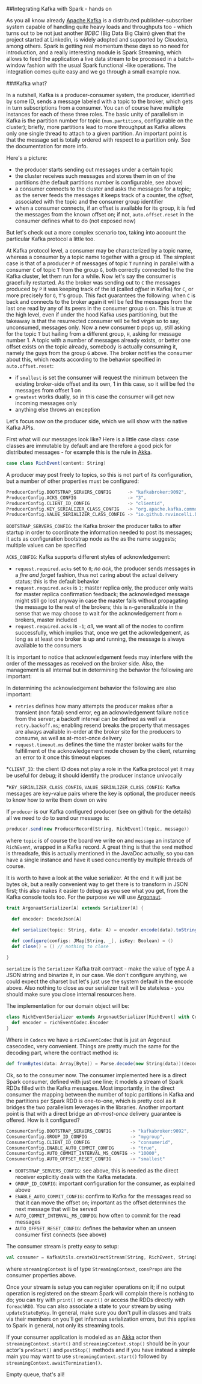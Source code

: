 ##Integrating Kafka with Spark - hands on

As you all know already [Apache Kafka](http://kafka.apache.org) is a distributed publisher-subscriber system capable of handling quite heavy loads and throughputs too - which turns out to be not
just another *BDBC* (Big Data Big Claim) given that the project started at Linkedin, is widely adopted and supported by Cloudera, among others. Spark is getting real momentum these days so no need
for introduction, and a really interesting module is Spark Streaming, which allows to feed the application a live data stream to be processed in a batch-window fashion with the usual Spark functional
-like operations. The integration comes quite easy and we go through a small example now.

###Kafka what?

In a nutshell, Kafka is a producer-consumer system, the producer, identified by some ID, sends a message labeled with a topic to the broker, which gets in turn subscriptions from a consumer. You can
of course have multiple instances for each of these three roles. The basic unity of parallelism in Kafka is the partition number for topic (`num.partitions`, configurable on the cluster); briefly, more
partitions lead to more throughput as Kafka allows only one single thread to attach to a given partition. An important point is that the message set is totally ordered with respect to a partition
only. See the documentation for more info.

Here's a picture:
 * the producer starts sending out messages under a certain topic
 * the cluster receives such messages and stores them in on of the partitions (the default partitions number is configurable, see above)
 * a consumer connects to the cluster and asks the messages for a topic; as the server feeds the messages it keeps track of a counter, the *offset*, associated with the topic and the consumer group identifier
 * when a consumer connects, if an offset is available for its group, it is fed the messages from the known offset on; if not, `auto.offset.reset` in the consumer defines what to do (not exposed now)

But let's check out a more complex scenario too, taking into account the particular Kafka protocol a little too.

At Kafka protocol level, a consumer may be characterized by a topic name, whereas a consumer by a topic name together with a group id.
The simplest case is that of a producer `P` of messages of topic `T` running in parallel with a consumer `C` of topic `T` from the group `G`, both correctly connected to the the Kafka cluster, let them run
for a while. Now let's say the consumer is gracefully restarted. As the broker was sending out to `C` the messages produced by `P` it was keeping track of the id (called *offset* in Kafka) for `C`, or more
precisely for `G`, `T`'s group. This fact guarantees the following: when `C` is back and connects to the broker again it will be fed the messages from the last one read by any of its peers in the consumer
group `G` on. This is true at the high level, even if under the hood Kafka uses partitioning, but the takeaway is that the resurrected consumer will be fed *virgin* so to say, unconsumed, messages only.
Now a new consumer `D` pops up, still asking for the topic `T` but hailing from a different group, `H`, asking for message number 1. A topic with a number of messages already exists, or better one offset
exists on the topic already, somebody is actually consuming it, namely the guys from the group `G` above. The broker notifies the consumer about this, which reacts according to the behavior specified in
`auto.offset.reset`:
 
 * if `smallest` is set the consumer will request the minimum between the existing broker-side offset and its own, 1 in this case, so it will be fed the messages from offset 1 on
 * `greatest` works dually, so in this case the consumer will get new incoming messages only
 * anything else throws an exception  


Let's focus now on the producer side, which we will show with the native Kafka APIs.

First what will our messages look like? Here is a little case class: case classes are immutable by default and are therefore a good pick for distributed messages - for example this is the rule in [Akka](http://akka.io/).

```scala
case class RichEvent(content: String)
```

A producer may post freely to topics, so this is not part of its configuration, but a number of other properties must be configured:

```scala
ProducerConfig.BOOTSTRAP_SERVERS_CONFIG      -> "kafkabroker:9092",
ProducerConfig.ACKS_CONFIG                   -> "3",
ProducerConfig.CLIENT_ID_CONFIG              -> "clientid",
ProducerConfig.KEY_SERIALIZER_CLASS_CONFIG   -> "org.apache.kafka.common.serialization.StringSerializer",
ProducerConfig.VALUE_SERIALIZER_CLASS_CONFIG -> "io.github.rvvincelli.blogpost.kafkaspark.RichEventSerializer"
```

`BOOTSTRAP_SERVERS_CONFIG`: the Kafka broker the producer talks to after startup in order to coordinate the information needed to post its messages; it acts as configuration bootstrap node as the
as the name suggests; multiple values can be specified

`ACKS_CONFIG`: Kafka supports different styles of acknowledgement:

 * `request.required.acks` set to `0`; *no ack*, the producer sends messages in a *fire and forget* fashion, thus not caring about the actual delivery status; this is the default behavior 
 * `request.required.acks` is `1`; master replica only, the producer only waits for master replica confirmation feedback; the acknowledged message might still go lost anyway in case the master fails
    without propagating the message to the rest of the brokers; this is `n`-generalizable in the sense that we may choose to wait for the acknowledgement from `n` brokers, master included  
 * `request.required.acks` is `-1`; *all*, we want all of the nodes to confirm successfully, which implies that, once we get the ackowledgement, as long as at least one broker is up and running, the
    message is always available to the consumers  

It is important to notice that acknowledgement feeds may interfere with the order of the messages as received on the broker side. Also, the management is all internal but in determining the behavior
the following are important:

In determining the acknowledgement behavior the following are also important:

  * `retries` defines how many attempts the producer makes after a transient (non fatal) send error, eg an acknowledgement failure notice from the server; a backoff interval can be defined as well via
   `retry.backoff.ms`; enabling resend breaks the property that messages are always available in-order at the broker site for the producers to consume, as well as at-most-once delivery
  * `request.timeout.ms` defines the time the master broker waits for the fulfillment of the acknowledgement mode chosen by the client, returning an error to it once this timeout elapses

 *`CLIENT_ID`: the client ID does not play a role in the Kafka protocol yet it may be useful for debug; it should identify the producer instance univocally

 *`KEY_SERIALIZER_CLASS_CONFIG`, `VALUE_SERIALIZER_CLASS_CONFIG`: Kafka messages are key-value pairs where the key is optional, the producer needs to know how to write them down on wire

If `producer` is our Kafka configured producer (see on github for the details) all we need to do to send our message is:

```scala
producer.send(new ProducerRecord[String, RichEvent](topic, message))
```
where `topic` is of course the board we write on and `message` an instance of `RichEvent`, wrapped in a Kafka record. A great thing is that the `send` method is threadsafe, this is actually mentioned
in the JavaDoc actually, so you can have a single instance and have it used concurrently by multiple threads of course.

It is worth to have a look at the value serializer. At the end it will just be bytes ok, but a really convenient way to get there is to transform in JSON first; this also makes it easier to debug as
you see what you get, from the Kafka console tools too. For the purpose we will use [Argonaut](http://argonaut.io).

```scala
trait ArgonautSerializer[A] extends Serializer[A] {

  def encoder: EncodeJson[A]

  def serialize(topic: String, data: A) = encoder.encode(data).toString().getBytes

  def configure(configs: JMap[String, _], isKey: Boolean) = () 
  def close() = () // nothing to close

}
```  
`serialize` is the `Serializer` Kafka trait contract - make the value of type A a JSON string and binarize it, in our case. We don't configure anything, we could expect the charset but let's just
use the system default in the encode above. Also nothing to close as our serializer trait will be stateless - you should make sure you close internal resources here.

The implementation for our domain object will be:

```scala
class RichEventSerializer extends ArgonautSerializer[RichEvent] with Codecs {
  def encoder = richEventCodec.Encoder
}
```

Where in `Codecs` we have a `richEventCodec` that is just an Argonaut casecodec, very convenient.
Things are pretty much the same for the decoding part, where the contract method is:

```scala
def fromBytes(data: Array[Byte]) = Parse.decode(new String(data))(decoder).getOrElse { throw new ParseException(s"Invalid JSON: ${new String(data)}", 0) }
```

Ok, so to the consumer now.
The consumer implemented here is a direct Spark consumer, defined with just one line; it models a stream of Spark RDDs filled with the Kafka messages. Most importantly, in the direct consumer
the mapping between the number of topic partitions in Kafka and the partitions per Spark RDD is one-to-one, which is pretty cool as it bridges the two parallelism leverages in the libraries. Another
important point is that with a direct bridge an *at-most-once* delivery guarantee is offered. How is it configured?

```scala
ConsumerConfig.BOOTSTRAP_SERVERS_CONFIG       -> "kafkabroker:9092",
ConsumerConfig.GROUP_ID_CONFIG                -> "mygroup",
ConsumerConfig.CLIENT_ID_CONFIG               -> "consumerid",
ConsumerConfig.ENABLE_AUTO_COMMIT_CONFIG      -> "true",
ConsumerConfig.AUTO_COMMIT_INTERVAL_MS_CONFIG -> "10000",
ConsumerConfig.AUTO_OFFSET_RESET_CONFIG       -> "smallest"
```

 * `BOOTSTRAP_SERVERS_CONFIG`: see above, this is needed as the direct receiver explicitly deals with the Kafka metadata.
 * `GROUP_ID_CONFIG`: important configuration for the consumer, as explained above 
 * `ENABLE_AUTO_COMMIT_CONFIG`: confirm to Kafka for the messages read so that it can move the offset on; important as the offset determines the next message that will be served
 * `AUTO_COMMIT_INTERVAL_MS_CONFIG`: how often to commit for the read messages
 * `AUTO_OFFSET_RESET_CONFIG`: defines the behavior when an unseen consumer first connects (see above)

The consumer stream is pretty easy to setup:

```scala
val consumer = KafkaUtils.createDirectStream[String, RichEvent, StringDecoder, RichEventDeserializer](streamingContext, consProps, Set(topic))
```

where `streamingContext` is of type `StreamingContext`, `consProps` are the consumer properties above.

Once your stream is setup you can register operations on it; if no output operation is registered on the stream Spark will complain there is nothing to do; you can try with `print()` or `count()`
or access the RDDs directly with `foreachRDD`. You can also associate a state to your stream by using `updateStateByKey`. In general, make sure you don't pull in classes and traits via their members
on you'll get infamous serialization errors, but this applies to Spark in general, not only its streaming tools.


If your consumer application is modeled as an [Akka](http://akka.io) actor then `streamingContext.start()` and `streamingContext.stop()` should be in your actor's `preStart()` and `postStop()` methods
and if you have instead a simple main you may want to use `streamingContext.start()` followed by `streamingContext.awaitTermination()`.

Empty queue, that's all!
